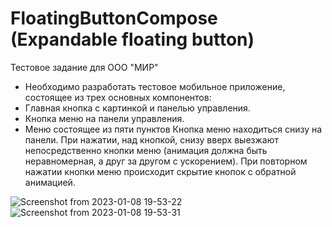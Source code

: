 # FloatingButtonCompose (Expandable floating button)
Тестовое задание для ООО "МИР"
- Необходимо разработать тестовое мобильное приложение, состоящее из трех основных компонентов:
- Главная кнопка с картинкой и панелью управления.
- Кнопка меню на панели управления.
- Меню состоящее из пяти пунктов 
Кнопка меню находиться снизу на панели.
При нажатии, над кнопкой, снизу вверх
выезжают непосредственно кнопки меню
(анимация должна быть неравномерная, а
друг за другом с ускорением).
При повторном нажатии кнопки меню
происходит скрытие кнопок с
обратной анимацией.

![Screenshot from 2023-01-08 19-53-22](https://user-images.githubusercontent.com/110696633/211208921-706e56ad-35c6-4b64-8421-96261a353bae.png)
![Screenshot from 2023-01-08 19-53-31](https://user-images.githubusercontent.com/110696633/211208926-0c229a9d-4fdf-46db-924b-cb3c77da96c4.png)

